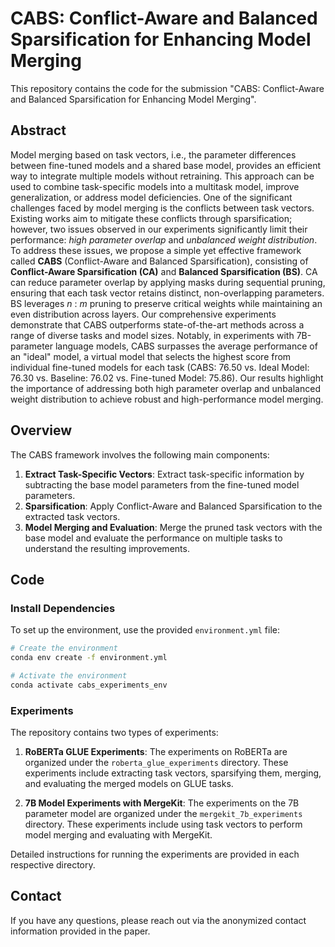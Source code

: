 # CABS: Conflict-Aware and Balanced Sparsification for Enhancing Model Merging

This repository contains the code for the submission "CABS: Conflict-Aware and Balanced Sparsification for Enhancing Model Merging".

## Abstract

Model merging based on task vectors, i.e., the parameter differences between fine-tuned models and a shared base model, provides an efficient way to integrate multiple models without retraining. This approach can be used to combine task-specific models into a multitask model, improve generalization, or address model deficiencies. One of the significant challenges faced by model merging is the conflicts between task vectors. Existing works aim to mitigate these conflicts through sparsification; however, two issues observed in our experiments significantly limit their performance: *high parameter overlap* and *unbalanced weight distribution*.
To address these issues, we propose a simple yet effective framework called **CABS** (Conflict-Aware and Balanced Sparsification), consisting of **Conflict-Aware Sparsification (CA)** and **Balanced Sparsification (BS)**. CA can reduce parameter overlap by applying masks during sequential pruning, ensuring that each task vector retains distinct, non-overlapping parameters. BS leverages $n$ : $m$ pruning to preserve critical weights while maintaining an even distribution across layers. Our comprehensive experiments demonstrate that CABS outperforms state-of-the-art methods across a range of diverse tasks and model sizes. Notably, in experiments with 7B-parameter language models, CABS surpasses the average performance of an "ideal" model, a virtual model that selects the highest score from individual fine-tuned models for each task (CABS: 76.50 vs. Ideal Model: 76.30 vs. Baseline: 76.02 vs. Fine-tuned Model: 75.86). Our results highlight the importance of addressing both high parameter overlap and unbalanced weight distribution to achieve robust and high-performance model merging.

## Overview

The CABS framework involves the following main components:

1. **Extract Task-Specific Vectors**: Extract task-specific information by subtracting the base model parameters from the fine-tuned model parameters.
2. **Sparsification**: Apply Conflict-Aware and Balanced Sparsification to the extracted task vectors.
3. **Model Merging and Evaluation**: Merge the pruned task vectors with the base model and evaluate the performance on multiple tasks to understand the resulting improvements.

## Code

### Install Dependencies

To set up the environment, use the provided `environment.yml` file:

```bash
# Create the environment
conda env create -f environment.yml

# Activate the environment
conda activate cabs_experiments_env
```

### Experiments

The repository contains two types of experiments:

1. **RoBERTa GLUE Experiments**: The experiments on RoBERTa are organized under the `roberta_glue_experiments` directory. These experiments include extracting task vectors, sparsifying them, merging, and evaluating the merged models on GLUE tasks.

2. **7B Model Experiments with MergeKit**: The experiments on the 7B parameter model are organized under the `mergekit_7b_experiments` directory. These experiments include using task vectors to perform model merging and evaluating with MergeKit.

Detailed instructions for running the experiments are provided in each respective directory.

## Contact

If you have any questions, please reach out via the anonymized contact information provided in the paper.
